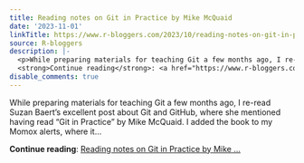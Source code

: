 ```yaml
---
title: Reading notes on Git in Practice by Mike McQuaid
date: '2023-11-01'
linkTitle: https://www.r-bloggers.com/2023/10/reading-notes-on-git-in-practice-by-mike-mcquaid/
source: R-bloggers
description: |-
  <p>While preparing materials for teaching Git a few months ago, I re-read Suzan Baert’s excellent post about Git and GitHub, where she mentioned having read “Git in Practice” by Mike McQuaid. I added the book to my Momox alerts, where it...</p>
  <strong>Continue reading</strong>: <a href="https://www.r-bloggers.com/2023/10/reading-notes-on-git-in-practice-by-mike-mcquaid/">Reading notes on Git in Practice by Mike ...
disable_comments: true
---
```

<p>While preparing materials for teaching Git a few months ago, I re-read Suzan Baert’s excellent post about Git and GitHub, where she mentioned having read “Git in Practice” by Mike McQuaid. I added the book to my Momox alerts, where it...</p>
<strong>Continue reading</strong>: <a href="https://www.r-bloggers.com/2023/10/reading-notes-on-git-in-practice-by-mike-mcquaid/">Reading notes on Git in Practice by Mike ...